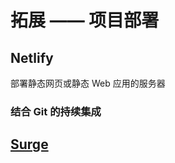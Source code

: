 <!--
 * @Author: _gaffey
 * @Date: 2022-08-31 17:31:15
 * @LastEditTime: 2022-08-31 18:06:45
 * @Description: 
-->
# 拓展 —— 项目部署

## Netlify

部署静态网页或静态 Web 应用的服务器

### 结合 Git 的持续集成

## [Surge](https://surge.sh/)